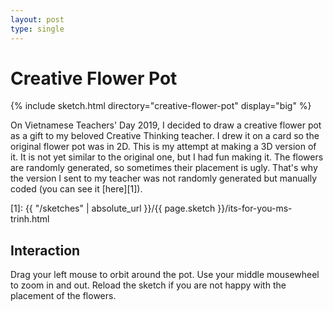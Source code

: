 ```yaml
---
layout: post
type: single
---
```


# Creative Flower Pot

{% include sketch.html directory="creative-flower-pot" display="big" %}

On Vietnamese Teachers' Day 2019, I decided to draw a creative flower pot as a
gift to my beloved Creative Thinking teacher. I drew it on a card so the
original flower pot was in 2D. This is my attempt at making a 3D version of it.
It is not yet similar to the original one, but I had fun making it. The flowers
are randomly generated, so sometimes their placement is ugly. That's why the
version I sent to my teacher was not randomly generated but manually coded (you
can see it [here][1]).

[1]: {{ "/sketches" | absolute_url }}/{{ page.sketch }}/its-for-you-ms-trinh.html

## Interaction

Drag your left mouse to orbit around the pot. Use your middle mousewheel to zoom
in and out. Reload the sketch if you are not happy with the placement of the
flowers.

